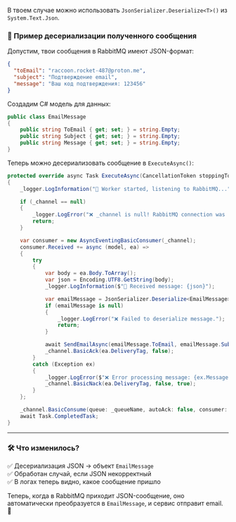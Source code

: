 В твоем случае можно использовать `JsonSerializer.Deserialize<T>()` из `System.Text.Json`.

### **📌 Пример десериализации полученного сообщения**

Допустим, твои сообщения в RabbitMQ имеют JSON-формат:

```json
{
  "toEmail": "raccoon.rocket-487@proton.me",
  "subject": "Подтверждение email",
  "message": "Ваш код подтверждения: 123456"
}
```

Создадим C# модель для данных:

```csharp
public class EmailMessage
{
    public string ToEmail { get; set; } = string.Empty;
    public string Subject { get; set; } = string.Empty;
    public string Message { get; set; } = string.Empty;
}
```

Теперь можно десериализовать сообщение в `ExecuteAsync()`:

```csharp
protected override async Task ExecuteAsync(CancellationToken stoppingToken)
{
    _logger.LogInformation("🚀 Worker started, listening to RabbitMQ...");

    if (_channel == null)
    {
        _logger.LogError("❌ _channel is null! RabbitMQ connection was not initialized.");
        return;
    }

    var consumer = new AsyncEventingBasicConsumer(_channel);
    consumer.Received += async (model, ea) =>
    {
        try
        {
            var body = ea.Body.ToArray();
            var json = Encoding.UTF8.GetString(body);
            _logger.LogInformation($"📩 Received message: {json}");

            var emailMessage = JsonSerializer.Deserialize<EmailMessage>(json);
            if (emailMessage is null)
            {
                _logger.LogError("❌ Failed to deserialize message.");
                return;
            }

            await SendEmailAsync(emailMessage.ToEmail, emailMessage.Subject, emailMessage.Message);
            _channel.BasicAck(ea.DeliveryTag, false);
        }
        catch (Exception ex)
        {
            _logger.LogError($"❌ Error processing message: {ex.Message}");
            _channel.BasicNack(ea.DeliveryTag, false, true);
        }
    };

    _channel.BasicConsume(queue: _queueName, autoAck: false, consumer: consumer);
    await Task.CompletedTask;
}
```

---

### **🛠 Что изменилось?**

✅ Десериализация JSON → объект `EmailMessage`  
✅ Обработан случай, если JSON некорректный  
✅ В логах теперь видно, какое сообщение пришло

Теперь, когда в RabbitMQ приходит JSON-сообщение, оно автоматически преобразуется в `EmailMessage`, и сервис отправит email. 🚀